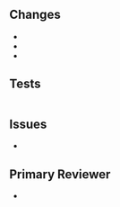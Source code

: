 ## Changes

<!--

Please provide a brief but specific list of changes made, describe the changes
in functionality rather than the changes in code.

-->

-
-
-

## Tests

<!--

Details on how to run tests relevant to the changes within this pull request.

-->

```

```

## Issues

<!--

Please link any issues that this pull request is related to and use the GitHub
supported format for automatically closing issues (ie, closes #123, fixes #123)

-->

-

## Primary Reviewer 

<!-- 
Please indicate one of the code owners that are required to review prior to merging changes (e.g. @noot) 
-->

- 
